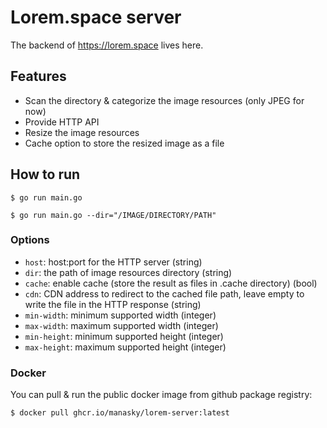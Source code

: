 # Lorem.space server
The backend of https://lorem.space lives here.

## Features
* Scan the directory & categorize the image resources (only JPEG for now)
* Provide HTTP API
* Resize the image resources
* Cache option to store the resized image as a file

## How to run

`$ go run main.go`

`$ go run main.go --dir="/IMAGE/DIRECTORY/PATH"`

### Options

* `host`: host:port for the HTTP server (string)
* `dir`: the path of image resources directory (string)
* `cache`: enable cache (store the result as files in .cache directory) (bool)
* `cdn`: CDN address to redirect to the cached file path, leave empty to write the file in the HTTP response (string)
* `min-width`: minimum supported width (integer)
* `max-width`: maximum supported width (integer)
* `min-height`: minimum supported height (integer)
* `max-height`: maximum supported height (integer)

### Docker
You can pull & run the public docker image from github package registry:

`$ docker pull ghcr.io/manasky/lorem-server:latest`

